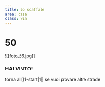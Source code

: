 ```yaml
---
title: lo scaffale
area: casa
class: win
---
```

# 50
![[foto_56.jpg]]

### HAI VINTO!
torna al [[1-start|1]] se vuoi provare altre strade

